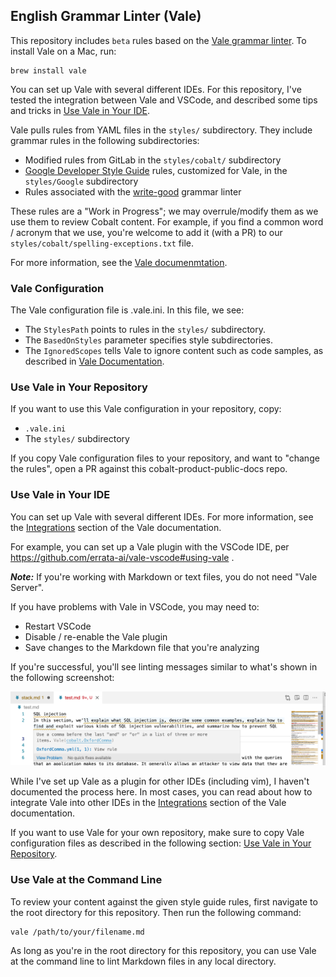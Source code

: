 ## English Grammar Linter (Vale)

This repository includes `beta` rules based on the [Vale grammar linter](https://docs.errata.ai/vale). To install Vale on a Mac, run:

```
brew install vale
```

You can set up Vale with several different IDEs. For this repository,
I've tested the integration between Vale and VSCode, and described some tips and tricks
in [Use Vale in Your IDE](#use-vale-in-your-ide).

Vale pulls rules from YAML files in the `styles/` subdirectory. They include grammar rules in the following subdirectories:

- Modified rules from GitLab in the `styles/cobalt/` subdirectory
- [Google Developer Style Guide](https://github.com/errata-ai/Google) rules, customized for Vale, in the `styles/Google` subdirectory
- Rules associated with the [write-good](https://github.com/btford/write-good) grammar linter

These rules are a "Work in Progress"; we may overrule/modify them as we use them to review Cobalt content. For example, if you find a common word / acronym that we use, you're
welcome to add it (with a PR) to our `styles/cobalt/spelling-exceptions.txt` file.

For more information, see the [Vale documenmtation](https://docs.errata.ai/).

### Vale Configuration

The Vale configuration file is .vale.ini. In this file, we see: 

- The `StylesPath` points to rules in the `styles/` subdirectory.
- The `BasedOnStyles` parameter specifies style subdirectories.
- The `IgnoredScopes` tells Vale to ignore content such as code samples, as described in [Vale Documentation](https://docs.errata.ai/vale/config#ignoredscopes).

### Use Vale in Your Repository

If you want to use this Vale configuration in your repository, copy:

- `.vale.ini`
- The `styles/` subdirectory

If you copy Vale configuration files to your repository, and want to "change the rules",
open a PR against this cobalt-product-public-docs repo.

### Use Vale in Your IDE

You can set up Vale with several different IDEs. For more information, see the
[Integrations](https://docs.errata.ai) section of the Vale documentation.

For example, you can set up a Vale plugin with the VSCode IDE, per
https://github.com/errata-ai/vale-vscode#using-vale .

**_Note:_** If you're working with Markdown or text files, you do not need "Vale Server".

If you have problems with Vale in VSCode, you may need to:

- Restart VSCode
- Disable / re-enable the Vale plugin
- Save changes to the Markdown file that you're analyzing

If you're successful, you'll see linting messages similar to what's shown in the following screenshot:

<p align="center">
    <img src="static/VSCodeDemo.png">
</p>

While I've set up Vale as a plugin for other IDEs (including vim), I haven't documented
the process here. In most cases, you can read about how to integrate Vale into other
IDEs in the [Integrations](https://docs.errata.ai) section of the Vale documentation.

If you want to use Vale for your own repository, make sure to copy Vale configuration
files as described in the following section:
[Use Vale in Your Repository](#use-vale-in-your-repository).

### Use Vale at the Command Line

To review your content against the given style guide rules, first navigate to the root
directory for this repository. Then run the following command:

```
vale /path/to/your/filename.md
```

As long as you're in the root directory for this repository, you can use Vale at the command line to lint Markdown files in any local directory.
